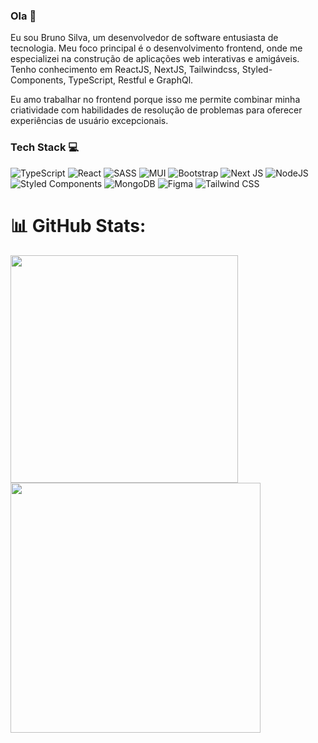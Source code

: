 ### Ola 👋

Eu sou Bruno Silva, um desenvolvedor de software entusiasta de tecnologia. Meu foco principal é o desenvolvimento frontend, onde me especializei na construção de aplicações web interativas e amigáveis. Tenho conhecimento em ReactJS, NextJS, Tailwindcss, Styled-Components, TypeScript, Restful e GraphQl.

Eu amo trabalhar no frontend porque isso me permite combinar minha criatividade com habilidades de resolução de problemas para oferecer experiências de usuário excepcionais.

### Tech Stack 💻

![TypeScript](https://img.shields.io/badge/typescript-%23007ACC.svg?style=for-the-badge&logo=typescript&logoColor=white) ![React](https://img.shields.io/badge/react-%2320232a.svg?style=for-the-badge&logo=react&logoColor=%2361DAFB) ![SASS](https://img.shields.io/badge/less-2B4C80?style=for-the-badge&logo=less&logoColor=white) ![MUI](https://img.shields.io/badge/MUI-%230081CB.svg?style=for-the-badge&logo=material-ui&logoColor=white) ![Bootstrap](https://img.shields.io/badge/bootstrap-%238511FA.svg?style=for-the-badge&logo=bootstrap&logoColor=white) ![Next JS](https://img.shields.io/badge/Next-black?style=for-the-badge&logo=next.js&logoColor=white) ![NodeJS](https://img.shields.io/badge/node.js-6DA55F?style=for-the-badge&logo=node.js&logoColor=white) ![Styled Components](https://img.shields.io/badge/styled--components-DB7093?style=for-the-badge&logo=styled-components&logoColor=white) ![MongoDB](https://img.shields.io/badge/MongoDB-%234ea94b.svg?style=for-the-badge&logo=mongodb&logoColor=white) ![Figma](https://img.shields.io/badge/figma-%23F24E1E.svg?style=for-the-badge&logo=figma&logoColor=white) ![Tailwind CSS](https://img.shields.io/badge/TAILWIND-%23323330.svg?style=for-the-badge&logo=TAILWINDCSS&logoColor=%BBDEAD)


# 📊 GitHub Stats:
<img src="https://github-readme-stats-wheat-two-53.vercel.app/api?username=buuninbee&theme=neon&hide_border=false&include_all_commits=false&count_private=false"  width="364px" />                    <img src="https://github-readme-streak-stats.herokuapp.com/?user=buuninbee&theme=neon&hide_border=false"  width="400px" />



